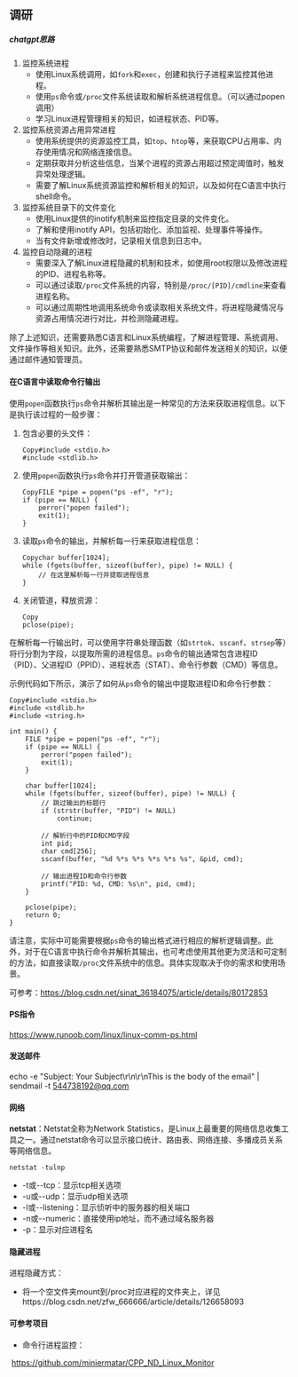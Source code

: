 ## 调研

##### chatgpt思路

1. 监控系统进程
   - 使用Linux系统调用，如`fork`和`exec`，创建和执行子进程来监控其他进程。
   - 使用`ps`命令或`/proc`文件系统读取和解析系统进程信息。（可以通过popen调用）
   - 学习Linux进程管理相关的知识，如进程状态、PID等。
2. 监控系统资源占用异常进程
   - 使用系统提供的资源监控工具，如`top`、`htop`等，来获取CPU占用率、内存使用情况和网络连接信息。
   - 定期获取并分析这些信息，当某个进程的资源占用超过预定阈值时，触发异常处理逻辑。
   - 需要了解Linux系统资源监控和解析相关的知识，以及如何在C语言中执行shell命令。
3. 监控系统目录下的文件变化
   - 使用Linux提供的inotify机制来监控指定目录的文件变化。
   - 了解和使用inotify API，包括初始化、添加监视、处理事件等操作。
   - 当有文件新增或修改时，记录相关信息到日志中。
4. 监控自动隐藏的进程
   - 需要深入了解Linux进程隐藏的机制和技术，如使用root权限以及修改进程的PID、进程名称等。
   - 可以通过读取`/proc`文件系统的内容，特别是`/proc/[PID]/cmdline`来查看进程名称。
   - 可以通过周期性地调用系统命令或读取相关系统文件，将进程隐藏情况与资源占用情况进行对比，并检测隐藏进程。

除了上述知识，还需要熟悉C语言和Linux系统编程，了解进程管理、系统调用、文件操作等相关知识。此外，还需要熟悉SMTP协议和邮件发送相关的知识，以便通过邮件通知管理员。

#### 在C语言中读取命令行输出

使用`popen`函数执行`ps`命令并解析其输出是一种常见的方法来获取进程信息。以下是执行该过程的一般步骤：

1. 包含必要的头文件：

   ```
   Copy#include <stdio.h>
   #include <stdlib.h>
   ```

2. 使用`popen`函数执行`ps`命令并打开管道获取输出：

   ```
   CopyFILE *pipe = popen("ps -ef", "r");
   if (pipe == NULL) {
       perror("popen failed");
       exit(1);
   }
   ```

3. 读取`ps`命令的输出，并解析每一行来获取进程信息：

   ```
   Copychar buffer[1024];
   while (fgets(buffer, sizeof(buffer), pipe) != NULL) {
       // 在这里解析每一行并提取进程信息
   }
   ```

4. 关闭管道，释放资源：

   ```
   Copy
   pclose(pipe);
   ```

在解析每一行输出时，可以使用字符串处理函数（如`strtok`、`sscanf`、`strsep`等）将行分割为字段，以提取所需的进程信息。`ps`命令的输出通常包含进程ID（PID）、父进程ID（PPID）、进程状态（STAT）、命令行参数（CMD）等信息。

示例代码如下所示，演示了如何从`ps`命令的输出中提取进程ID和命令行参数：

```
Copy#include <stdio.h>
#include <stdlib.h>
#include <string.h>

int main() {
    FILE *pipe = popen("ps -ef", "r");
    if (pipe == NULL) {
        perror("popen failed");
        exit(1);
    }

    char buffer[1024];
    while (fgets(buffer, sizeof(buffer), pipe) != NULL) {
        // 跳过输出的标题行
        if (strstr(buffer, "PID") != NULL)
            continue;

        // 解析行中的PID和CMD字段
        int pid;
        char cmd[256];
        sscanf(buffer, "%d %*s %*s %*s %*s %s", &pid, cmd);

        // 输出进程ID和命令行参数
        printf("PID: %d, CMD: %s\n", pid, cmd);
    }

    pclose(pipe);
    return 0;
}
```

请注意，实际中可能需要根据`ps`命令的输出格式进行相应的解析逻辑调整。此外，对于在C语言中执行命令并解析其输出，也可考虑使用其他更为灵活和可定制的方法，如直接读取`/proc`文件系统中的信息。具体实现取决于你的需求和使用场景。



可参考：https://blog.csdn.net/sinat_36184075/article/details/80172853

#### PS指令

https://www.runoob.com/linux/linux-comm-ps.html

#### 发送邮件

echo -e "Subject: Your Subject\r\n\r\nThis is the body of the email" | sendmail -t 544738192@qq.com

#### 网络

**netstat**：Netstat全称为Network Statistics，是Linux上最重要的网络信息收集工具之一。通过netstat命令可以显示接口统计、路由表、网络连接、多播成员关系等网络信息。

```
netstat -tulnp
```

- -t或--tcp：显示tcp相关选项
- -u或--udp：显示udp相关选项
- -l或--listening：显示侦听中的服务器的相关端口
- -n或--numeric：直接使用ip地址，而不通过域名服务器
- -p：显示对应进程名

#### 隐藏进程

进程隐藏方式：

+ 将一个空文件夹mount到/proc对应进程的文件夹上，详见https://blog.csdn.net/zfw_666666/article/details/126658093

#### 可参考项目

+ 命令行进程监控：

​		https://github.com/miniermatar/CPP_ND_Linux_Monitor